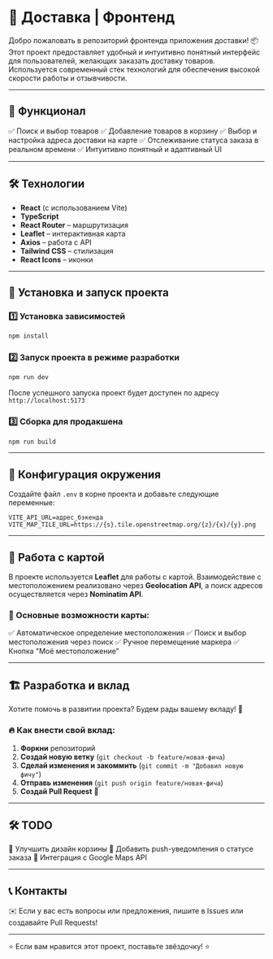 # 🚀 Доставка | Фронтенд

Добро пожаловать в репозиторий фронтенда приложения доставки! 📦 Этот проект предоставляет удобный и интуитивно понятный интерфейс для пользователей, желающих заказать доставку товаров. Используется современный стек технологий для обеспечения высокой скорости работы и отзывчивости.

---

## 📌 Функционал

✅ Поиск и выбор товаров ✅ Добавление товаров в корзину ✅ Выбор и настройка адреса доставки на карте ✅ Отслеживание статуса заказа в реальном времени ✅ Интуитивно понятный и адаптивный UI

---

## 🛠️ Технологии

- **React** (с использованием Vite)
- **TypeScript**
- **React Router** – маршрутизация
- **Leaflet** – интерактивная карта
- **Axios** – работа с API
- **Tailwind CSS** – стилизация
- **React Icons** – иконки

---

## 🚀 Установка и запуск проекта

### 1️⃣ Установка зависимостей

```sh
npm install
```

### 2️⃣ Запуск проекта в режиме разработки

```sh
npm run dev
```

После успешного запуска проект будет доступен по адресу `http://localhost:5173`

### 3️⃣ Сборка для продакшена

```sh
npm run build
```

---

## 🔧 Конфигурация окружения

Создайте файл `.env` в корне проекта и добавьте следующие переменные:

```
VITE_API_URL=адрес_бэкенда
VITE_MAP_TILE_URL=https://{s}.tile.openstreetmap.org/{z}/{x}/{y}.png
```

---

## 📍 Работа с картой

В проекте используется **Leaflet** для работы с картой. Взаимодействие с местоположением реализовано через **Geolocation API**, а поиск адресов осуществляется через **Nominatim API**.

### 📌 Основные возможности карты:

✅ Автоматическое определение местоположения ✅ Поиск и выбор местоположения через поиск ✅ Ручное перемещение маркера ✅ Кнопка "Моё местоположение"

---

## 🏗️ Разработка и вклад

Хотите помочь в развитии проекта? Будем рады вашему вкладу! 🤝

### 🔥 Как внести свой вклад:

1. **Форкни** репозиторий
2. **Создай новую ветку** (`git checkout -b feature/новая-фича`)
3. **Сделай изменения и закоммить** (`git commit -m "Добавил новую фичу"`)
4. **Отправь изменения** (`git push origin feature/новая-фича`)
5. **Создай Pull Request** 🚀

---

## 🛠️ TODO

🔲 Улучшить дизайн корзины 🔲 Добавить push-уведомления о статусе заказа 🔲 Интеграция с Google Maps API

---

## 📞 Контакты

✉️ Если у вас есть вопросы или предложения, пишите в Issues или создавайте Pull Requests!

---

⭐ Если вам нравится этот проект, поставьте звёздочку! ⭐


